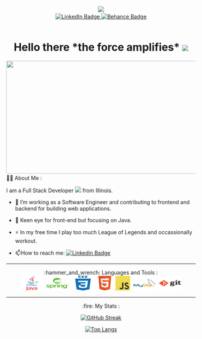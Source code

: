 <div id="header" align="center">
  <img src="https://media.giphy.com/media/2FCo5v03ln7DHtksEX/giphy.gif" width="200"/>
      <div id="badges">
            <a href="https://www.linkedin.com/in/jordan-witt-3638b3203/">
                  <img src="https://img.shields.io/badge/LinkedIn-pink?style=for-the-badge&logo=linkedin&logoColor=white" alt="LinkedIn Badge"/>
            </a>
            <a href="https://www.behance.net/jordanrwitt?tracking_source=search_users|Jordan%20Witt">
                  <img src="https://img.shields.io/badge/Behance-pink?style=for-the-badge&logo=behance&logoColor=white" alt="Behance Badge"/>
            </a>    
       </div>
            <img src="https://komarev.com/ghpvc/?username=JordanWitt&style=flat-square&color=blue" alt=""/>
      <h1>
       Hello there *the force amplifies*
            <img src="https://media.giphy.com/media/hvRJCLFzcasrR4ia7z/giphy.gif" width="30px"/>
      </h1>
  <div align="center">
  <img src="https://media.giphy.com/media/QQkyLVLAbQRKU/giphy-downsized-large.gif" width="600" height="300"/>
  </div>
</div>
<div id="about me"

### :woman_technologist: About Me :
I am a Full Stack Developer <img src="https://media.giphy.com/media/WUlplcMpOCEmTGBtBW/giphy.gif" width="30"> from Illinois.

- :telescope: I’m working as a Software Engineer and contributing to frontend and backend for building web applications.

- :seedling: Keen eye for front-end but focusing on Java.

- :zap: In my free time I play too much League of Legends and occassionally workout.

- :mailbox:How to reach me: [![Linkedin Badge](https://img.shields.io/badge/LinkedIn-pink?style=for-the-badge&logo=linkedin&logoColor=white)](https://www.linkedin.com/in/jordan-witt-3638b3203/)
</div>
<hr>
<div id="tools" align="center">
   :hammer_and_wrench: Languages and Tools :
  <div>
  <img src="https://github.com/devicons/devicon/blob/master/icons/java/java-original-wordmark.svg" title="Java" alt="Java" width="60" height="40"/>&nbsp;
  <img src="https://github.com/devicons/devicon/blob/master/icons/spring/spring-original-wordmark.svg" title="Spring" alt="Spring" width="60" height="40"/>&nbsp;
  <img src="https://github.com/devicons/devicon/blob/master/icons/css3/css3-plain-wordmark.svg"  title="CSS5" alt="CSS" width="60" height="40"/>&nbsp;
  <img src="https://github.com/devicons/devicon/blob/master/icons/html5/html5-original.svg" title="HTML5" alt="HTML" width="40" height="40"/>&nbsp;
  <img src="https://github.com/devicons/devicon/blob/master/icons/javascript/javascript-original.svg" title="JavaScript" alt="JavaScript" width="40" height="40"/>&nbsp;
  <img src="https://github.com/devicons/devicon/blob/master/icons/mysql/mysql-original-wordmark.svg" title="MySQL"  alt="MySQL" width="60" height="40"/>&nbsp;
  <img src="https://github.com/devicons/devicon/blob/master/icons/git/git-original-wordmark.svg" title="Git" **alt="Git" width="60" height="40"/>
</div>
</div>

<hr>
<div id="stats" align="center">
  :fire: My Stats :
  
 [![GitHub Streak](http://github-readme-streak-stats.herokuapp.com?user=JordanWitt&theme=material-palenight&hide_border=true)](https://git.io/streak-stats)
  
  [![Top Langs](https://github-readme-stats.vercel.app/api/top-langs/?username=JordanWitt&layout=compact&theme=material-palenight&hide_border=true)](https://github.com/anuraghazra/github-readme-stats)
  
</div>
